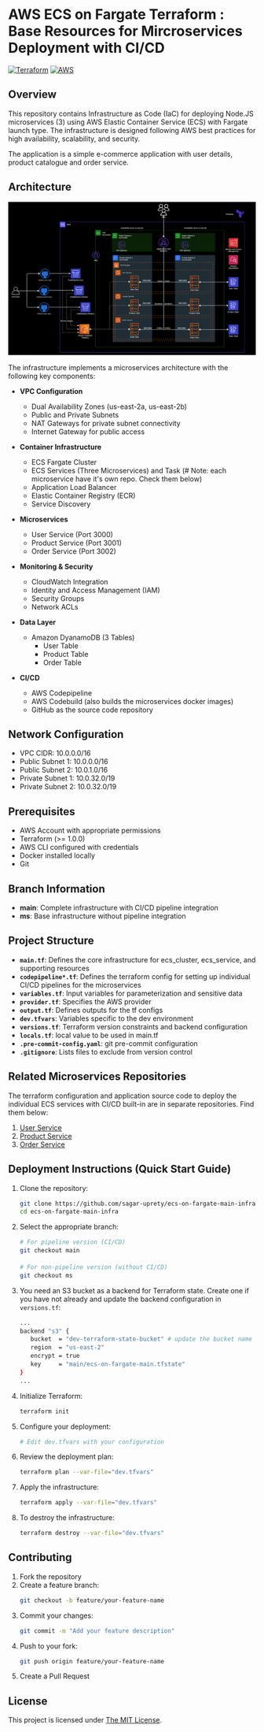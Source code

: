 # AWS ECS on Fargate Terraform : Base Resources for Mircroservices Deployment with CI/CD

[![Terraform](https://img.shields.io/badge/terraform-%235835CC.svg?style=for-the-badge&logo=terraform&logoColor=white)](https://www.terraform.io/)
[![AWS](https://img.shields.io/badge/AWS-%23FF9900.svg?style=for-the-badge&logo=amazon-aws&logoColor=white)](https://aws.amazon.com/)

## Overview

This repository contains Infrastructure as Code (IaC) for deploying Node.JS microservices (3) using AWS Elastic Container Service (ECS) with Fargate launch type. The infrastructure is designed following AWS best practices for high availability, scalability, and security.

The application is a simple e-commerce application with user details, product catalogue and order service. 

## Architecture 

![AWS Architecture](./ecs-on-fargate-architecture.png)


The infrastructure implements a microservices architecture with the following key components:

- **VPC Configuration**
  - Dual Availability Zones (us-east-2a, us-east-2b)
  - Public and Private Subnets
  - NAT Gateways for private subnet connectivity
  - Internet Gateway for public access

- **Container Infrastructure**
  - ECS Fargate Cluster
  - ECS Services (Three Microservices) and Task (# Note: each microservice have it's own repo. Check them below)
  - Application Load Balancer
  - Elastic Container Registry (ECR)
  - Service Discovery

- **Microservices**
  - User Service (Port 3000)
  - Product Service (Port 3001)
  - Order Service (Port 3002)

- **Monitoring & Security**
  - CloudWatch Integration
  - Identity and Access Management (IAM)
  - Security Groups
  - Network ACLs

- **Data Layer**
  - Amazon DyanamoDB (3 Tables)
    - User Table
    - Product Table
    - Order Table

- **CI/CD**
  - AWS Codepipeline 
  - AWS Codebuild (also builds the microservices docker images)
  - GitHub as the source code repository

## Network Configuration

- VPC CIDR: 10.0.0.0/16
- Public Subnet 1: 10.0.0.0/16
- Public Subnet 2: 10.0.1.0/16
- Private Subnet 1: 10.0.32.0/19
- Private Subnet 2: 10.0.32.0/19


## Prerequisites

- AWS Account with appropriate permissions
- Terraform (>= 1.0.0)
- AWS CLI configured with credentials
- Docker installed locally
- Git

## Branch Information

- **main**: Complete infrastructure with CI/CD pipeline integration
- **ms**: Base infrastructure without pipeline integration

## Project Structure

* **`main.tf`**: Defines the core infrastructure for ecs_cluster, ecs_service, and supporting resources
* **`codepipeline*.tf`**: Defines the terraform config for setting up individual CI/CD pipelines for the microservices
* **`variables.tf`**: Input variables for parameterization and sensitive data
* **`provider.tf`**: Specifies the AWS provider
* **`output.tf`**: Defines outputs for the tf configs
* **`dev.tfvars`**: Variables specific to the dev environment
* **`versions.tf`**: Terraform version constraints and backend configuration 
* **`locals.tf`**: local value to be used in main.tf
* **`.pre-commit-config.yaml`**: git pre-commit configuration 
* **`.gitignore`**: Lists files to exclude from version control

## Related Microservices Repositories

The terraform configuration and application source code to deploy the individual ECS services with CI/CD built-in are in separate repositories. Find them below:

1. [User Service](https://github.com/sagar-uprety/ecs-on-fargate-user-service)
2. [Product Service](https://github.com/sagar-uprety/ecs-on-fargate-product-service)
3. [Order Service](https://github.com/sagar-uprety/ecs-on-fargate-order-service)

## Deployment Instructions (Quick Start Guide)

1. Clone the repository:
   ```bash
   git clone https://github.com/sagar-uprety/ecs-on-fargate-main-infra
   cd ecs-on-fargate-main-infra
   ```

2. Select the appropriate branch:
   ```bash
   # For pipeline version (CI/CD)
   git checkout main
   
   # For non-pipeline version (without CI/CD)
   git checkout ms
   ```

3. You need an S3 bucket as a backend for Terraform state. Create one if you have not already and update the  backend configuration in `versions.tf`:
   ```bash
   ...
   backend "s3" {
      bucket  = "dev-terraform-state-bucket" # update the bucket name here
      region  = "us-east-2"
      encrypt = true
      key     = "main/ecs-on-fargate-main.tfstate"
   }
   ...
   ```   

4. Initialize Terraform:
   ```bash
   terraform init
   ```

4. Configure your deployment:
   ```bash
   # Edit dev.tfvars with your configuration
   ```


5. Review the deployment plan:
   ```bash
   terraform plan --var-file="dev.tfvars"
   ```

6. Apply the infrastructure:
   ```bash
   terraform apply --var-file="dev.tfvars"
   ```

7. To destroy the infrastructure:
   ```bash
   terraform destroy --var-file="dev.tfvars"
   ```

## Contributing

1. Fork the repository
2. Create a feature branch:
   ```bash
   git checkout -b feature/your-feature-name
   ```
3. Commit your changes:
   ```bash
   git commit -m "Add your feature description"
   ```
4. Push to your fork:
   ```bash
   git push origin feature/your-feature-name
   ```
5. Create a Pull Request


## License

This project is licensed under [The MIT License](https://opensource.org/license/mit/).
